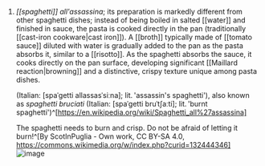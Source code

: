 1. *[[spaghetti]] all'assassina*; its preparation is markedly different from other spaghetti dishes; instead of being boiled in salted [[water]] and finished in sauce, the pasta is cooked directly in the pan (traditionally [[cast-iron cookware|cast iron]]). A [[broth]] typically made of [[tomato sauce]] diluted with water is gradually added to the pan as the pasta absorbs it, similar to a [[risotto]]. As the spaghetti absorbs the sauce, it cooks directly on the pan surface, developing significant [[Maillard reaction|browning]] and a distinctive, crispy texture unique among pasta dishes.
   
   (Italian: [spaˈɡetti allassasˈsiːna]; lit. 'assassin's spaghetti'), also known as *spaghetti bruciati* (Italian: [spaˈɡetti bruˈtʃaːti]; lit. 'burnt spaghetti')^[https://en.wikipedia.org/wiki/Spaghetti_all%27assassina]
   
   The spaghetti needs to burn and crisp. Do not be afraid of letting it burn!^[By ScotInPuglia - Own work, CC BY-SA 4.0, https://commons.wikimedia.org/w/index.php?curid=132444346]
   ![image](https://upload.wikimedia.org/wikipedia/commons/0/03/Spaghetti_all%E2%80%99assassina_recipe.jpg)